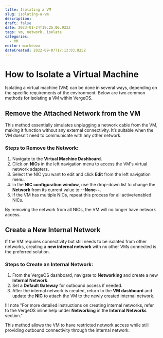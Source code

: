 ```yaml
---
title: Isolating a VM  
slug: isolating-a-vm  
description:  
draft: false  
date: 2023-01-24T19:25:06.933Z  
tags: vm, network, isolate  
categories:  
  - VM  
editor: markdown  
dateCreated: 2022-09-07T17:13:03.825Z  
---
```


# How to Isolate a Virtual Machine

Isolating a virtual machine (VM) can be done in several ways, depending on the specific requirements of the environment. Below are two common methods for isolating a VM within VergeOS.

## Remove the Attached Network from the VM

This method essentially simulates unplugging a network cable from the VM, making it function without any external connectivity. It’s suitable when the VM doesn’t need to communicate with any other network.

### Steps to Remove the Network:

1. Navigate to the **Virtual Machine Dashboard**.
2. Click on **NICs** in the left navigation menu to access the VM's virtual network adapters.
3. Select the NIC you want to edit and click **Edit** from the left navigation menu.
4. In the **NIC configuration window**, use the drop-down list to change the **Network** from its current value to **--None--**.
5. If the VM has multiple NICs, repeat this process for all active/enabled NICs.

By removing the network from all NICs, the VM will no longer have network access.

## Create a New Internal Network

If the VM requires connectivity but still needs to be isolated from other networks, creating a **new internal network** with no other VMs connected is the preferred solution.

### Steps to Create an Internal Network:

1. From the VergeOS dashboard, navigate to **Networking** and create a new **Internal Network**.
2. Set a **Default Gateway** for outbound access if needed.
3. After the internal network is created, return to the **VM dashboard** and update the **NIC** to attach the VM to the newly created internal network.

!!! note "For more detailed instructions on creating internal networks, refer to the VergeOS inline help under **Networking** in the **Internal Networks** section."

This method allows the VM to have restricted network access while still providing outbound connectivity through the internal network.
